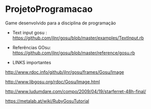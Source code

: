 ProjetoProgramacao
==================

Game desenvolvido para a disciplina de programação

- Text input gosu :
  https://github.com/jlnr/gosu/blob/master/examples/TextInput.rb

- Referências GOsu:
  https://github.com/jlnr/gosu/blob/master/reference/gosu.rb

- LINKS importantes

http://www.rdoc.info/github/jlnr/gosu/frames/Gosu/Image

http://www.libgosu.org/rdoc/Gosu/Image.html

http://www.ludumdare.com/compo/2009/04/19/starferret-48h-final/

https://metalab.at/wiki/RubyGosuTutorial
